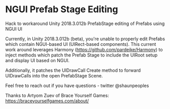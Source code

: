 # NGUI Prefab Stage Editing 
Hack to workaround Unity 2018.3.012b PrefabStage editing of Prefabs using NGUI UI

Currently, in Unity 2018.3.012b (beta), you're unable to properly edit Prefabs which contain NGUI-based UI (UIRect-based components).
This current work around leverages Harmony (https://github.com/pardeike/Harmony) to inject methods which patch the Prefab Stage 
to include the UIRoot setup and display UI based on NGUI. 

Additionally, it patches the UIDrawCall Create method to forward UIDrawCalls into the open PrefabStage Scene.

Feel free to reach out if you have questions - twitter @shaunpeoples

Thanks to Artyom Zuev of Brace Yourself Games: https://braceyourselfgames.com/about/
